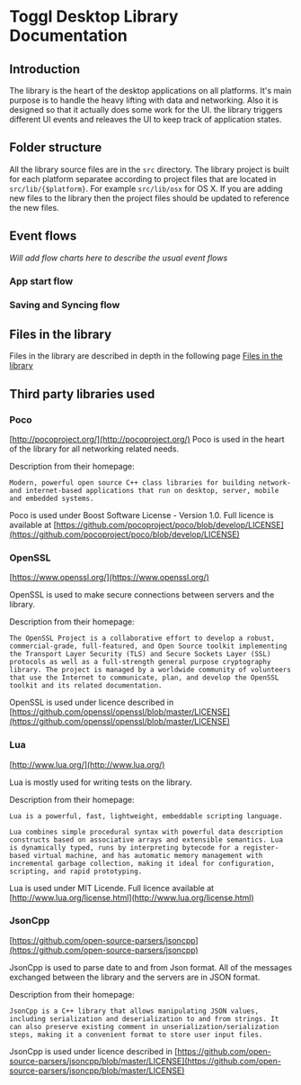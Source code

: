 
# Toggl Desktop Library Documentation

## Introduction

The library is the heart of the desktop applications on all platforms. It's main purpose is to handle the heavy lifting with data and networking. Also it is designed so that it actually does some work for the UI. the library triggers different UI events and releaves the UI to keep track of application states.

## Folder structure

All the library source files are in the `src` directory. The library project is built for each platform separatee according to project files that are located in `src/lib/{$platform}`. For example `src/lib/osx` for OS X. If you are adding new files to the library then the project files should be updated to reference the new files.

## Event flows

_Will add flow charts here to describe the usual event flows_

### App start flow

### Saving and Syncing flow

## Files in the library

Files in the library are described in depth in the following page [Files in the library](files.md)

## Third party libraries used

### Poco

[http://pocoproject.org/](http://pocoproject.org/)
Poco is used in the heart of the library for all networking related needs. 


Description from their homepage:
```
Modern, powerful open source C++ class libraries for building network- and internet-based applications that run on desktop, server, mobile and embedded systems.
```

Poco is used under Boost Software License - Version 1.0. Full licence is available at [https://github.com/pocoproject/poco/blob/develop/LICENSE](https://github.com/pocoproject/poco/blob/develop/LICENSE)

### OpenSSL

[https://www.openssl.org/](https://www.openssl.org/)

OpenSSL is used to make secure connections between servers and the library.

Description from their homepage:
```
The OpenSSL Project is a collaborative effort to develop a robust, commercial-grade, full-featured, and Open Source toolkit implementing the Transport Layer Security (TLS) and Secure Sockets Layer (SSL) protocols as well as a full-strength general purpose cryptography library. The project is managed by a worldwide community of volunteers that use the Internet to communicate, plan, and develop the OpenSSL toolkit and its related documentation.
```

OpenSSL is used under licence described in [https://github.com/openssl/openssl/blob/master/LICENSE](https://github.com/openssl/openssl/blob/master/LICENSE)


### Lua

[http://www.lua.org/](http://www.lua.org/)

Lua is mostly used for writing tests on the library.

Description from their homepage:
```
Lua is a powerful, fast, lightweight, embeddable scripting language.

Lua combines simple procedural syntax with powerful data description constructs based on associative arrays and extensible semantics. Lua is dynamically typed, runs by interpreting bytecode for a register-based virtual machine, and has automatic memory management with incremental garbage collection, making it ideal for configuration, scripting, and rapid prototyping.
```

Lua is used under MIT Licende. Full licence available at [http://www.lua.org/license.html](http://www.lua.org/license.html)

### JsonCpp

[https://github.com/open-source-parsers/jsoncpp](https://github.com/open-source-parsers/jsoncpp)

JsonCpp is used to parse date to and from Json format. All of the messages exchanged between the library and the servers are in JSON format.

Description from their homepage:
```
JsonCpp is a C++ library that allows manipulating JSON values, including serialization and deserialization to and from strings. It can also preserve existing comment in unserialization/serialization steps, making it a convenient format to store user input files.
```

JsonCpp is used under licence described in [https://github.com/open-source-parsers/jsoncpp/blob/master/LICENSE](https://github.com/open-source-parsers/jsoncpp/blob/master/LICENSE)